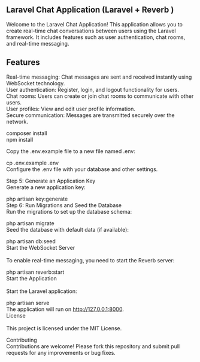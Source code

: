 <h2>Laravel Chat Application (Laravel + Reverb ) </h2>
<p>Welcome to the Laravel Chat Application! This application allows you to create real-time chat conversations between users using the Laravel framework. It includes features such as user authentication, chat rooms, and real-time messaging.</p>

<h2>Features </h2> 
Real-time messaging: Chat messages are sent and received instantly using WebSocket technology.<br>
User authentication: Register, login, and logout functionality for users.<br>
Chat rooms: Users can create or join chat rooms to communicate with other users.<br>
User profiles: View and edit user profile information.<br>
Secure communication: Messages are transmitted securely over the network.<br>

 
 
composer install <br>
npm install  <br>

Copy the .env.example file to a new file named .env: <br>

cp .env.example .env <br>
Configure the .env file with your database and other settings. <br>

Step 5: Generate an Application Key <br>
Generate a new application key: <br>

php artisan key:generate <br>
Step 6: Run Migrations and Seed the Database <br>
Run the migrations to set up the database schema: <br>

php artisan migrate <br>
Seed the database with default data (if available):  <br>

php artisan db:seed <br>
 Start the WebSocket Server <br> <br>
To enable real-time messaging, you need to start the Reverb server: <br>

php artisan reverb:start <br>
 Start the Application <br><br>
Start the Laravel application:

php artisan serve <br>
The application will run on http://127.0.0.1:8000.
<br>
License <br><br>
This project is licensed under the MIT License.<br>

Contributing<br>
Contributions are welcome! Please fork this repository and submit pull requests for any improvements or bug fixes.

